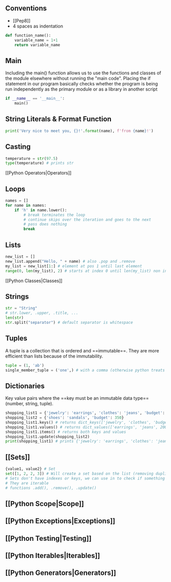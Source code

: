 ## Conventions
- [[Pep8]]
- 4 spaces as indentation
```python
def function_name():
	variable_name = 1+1
	return variable_name
```

## Main 
Including the main() function allows us to use the functions and classes of the module elsewhere without running the "main code".
Placing the if statement in our program basically checks whether the program is being run independently as the primary module or as a library in another script
```python
if __name__ == '__main__':
    main()
```

## String Literals & Format Function
```python
print('Very nice to meet you, {}!'.format(name), f'from {name}!')
```

## Casting
```python
temperature = str(97.5)
type(temperature) # prints str
```

[[Python Operators|Operators]]

## Loops
```python
names = []
for name in names:
    if 'h' in name.lower():
        # break terminates the loop
        # continue skips over the iteration and goes to the next
        # pass does nothing
        break
```

##  Lists
```python
new_list = []
new_list.append("Hello, " + name) # also .pop and .remove
my_list = new_list[1:] # element at pos 1 until last element
range(0, len(my_list), 2) # starts at index 0 until len(my_list) non inclusive with a step of 2
```

[[Python Classes|Classes]]

## Strings
```python
str = "String"
# str.lower, .upper, .title, ...
len(str)
str.split("separator") # default separator is whitespace
```

## Tuples
A tuple is a collection that is ordered and ==immutable==.
They are more efficient than lists because of the immutability.
```python
tuple = (1, 'ab')
single_member_tuple = ('one',) # with a comma (otherwise python treats it as a parenthesis and doesn't create a tuple)
```

## Dictionaries
Key value pairs where the ==key must be an immutable data type== (number, string, tuple).
```python
shopping_list1 = {'jewelry': 'earrings', 'clothes': 'jeans', 'budget': 200}
shopping_list2 = {'shoes': 'sandals', 'budget': 350}
shopping_list1.keys() # returns dict_keys(['jewelry', 'clothes', 'budget'])
shopping_list1.values() # returns dict_values(['earrings', 'jeans', 200])
shopping_list1.items() # returns both keys and values
shopping_list1.update(shopping_list2)
print(shopping_list1) # prints {'jewelry': 'earrings', 'clothes': 'jeans', 'budget': 350, 'shoes': 'sandal
```

## [[Sets]]
```python
{value1, value2} # Set
set([1, 2, 2, 3]) # Will create a set based on the list (removing duplicates)
# Sets don't have indexes or keys, we can use in to check if something is in the set
# They are iterable
# functions .add(), .remove(), .update()
```

## [[Python Scope|Scope]]

## [[Python Exceptions|Exceptions]]

## [[Python Testing|Testing]]

## [[Python Iterables|Iterables]]

## [[Python Generators|Generators]]
